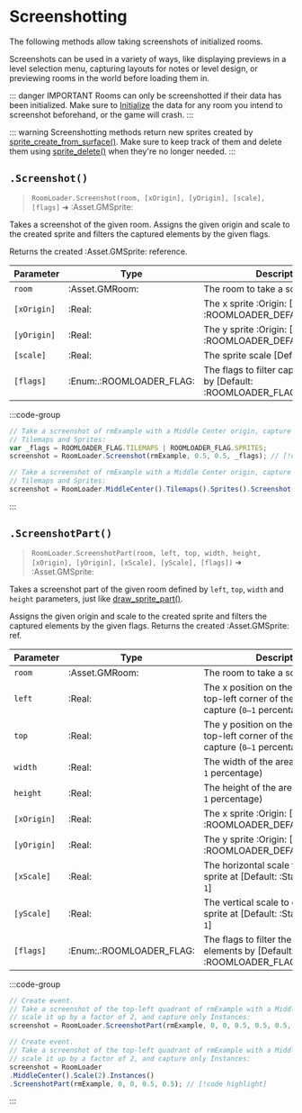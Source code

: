 # Screenshotting

The following methods allow taking screenshots of initialized rooms. 

Screenshots can be used in a variety of ways, like displaying previews in a level selection menu, capturing layouts for notes or level design, or previewing rooms in the world before loading them in.

::: danger IMPORTANT
Rooms can only be screenshotted if their data has been initialized. Make sure to [Initialize](/pages/api/roomLoader/data/#initialization) the data for any room you intend to screenshot beforehand, or the game will crash.
:::

::: warning
Screenshotting methods return new sprites created by [sprite_create_from_surface()](https://manual.gamemaker.io/monthly/en/GameMaker_Language/GML_Reference/Asset_Management/Sprites/Sprite_Manipulation/sprite_create_from_surface.htm).
Make sure to keep track of them and delete them using [sprite_delete()](https://manual.gamemaker.io/monthly/en/GameMaker_Language/GML_Reference/Asset_Management/Sprites/Sprite_Manipulation/sprite_delete.htm) when they're no longer needed.
:::

## `.Screenshot()`

> `RoomLoader.Screenshot(room, [xOrigin], [yOrigin], [scale], [flags]` ➜ :Asset.GMSprite:

Takes a screenshot of the given room. Assigns the given origin and scale to the created sprite and filters the captured elements by the given flags.

Returns the created :Asset.GMSprite: reference.

| Parameter | Type | Description |
|-----------|------|-------------|
| `room` | :Asset.GMRoom: | The room to take a screenshot of |
| `[xOrigin]` | :Real: | The x sprite :Origin: [Default: :ROOMLOADER_DEFAULT_XORIGIN:] |
| `[yOrigin]` | :Real: | The y sprite :Origin: [Default: :ROOMLOADER_DEFAULT_YORIGIN:] |
| `[scale]` | :Real: | The sprite scale [Default: `1`] |
| `[flags]` | :Enum:.:ROOMLOADER_FLAG: | The flags to filter captured elements by [Default: :ROOMLOADER_FLAG:.`ALL`] |

:::code-group
```js [Regular]
// Take a screenshot of rmExample with a Middle Center origin, capture only
// Tilemaps and Sprites:
var _flags = ROOMLOADER_FLAG.TILEMAPS | ROOMLOADER_FLAG.SPRITES;
screenshot = RoomLoader.Screenshot(rmExample, 0.5, 0.5, _flags); // [!code highlight]
```
```js [State]
// Take a screenshot of rmExample with a Middle Center origin, capture only
// Tilemaps and Sprites:
screenshot = RoomLoader.MiddleCenter().Tilemaps().Sprites().Screenshot(rmExample); // [!code highlight]
```
:::

## `.ScreenshotPart()`

> `RoomLoader.ScreenshotPart(room, left, top, width, height, [xOrigin], [yOrigin], [xScale], [yScale], [flags])` ➜ :Asset.GMSprite:

Takes a screenshot part of the given room defined by `left`, `top`, `width` and `height` parameters, just like [draw_sprite_part()](https://manual.gamemaker.io/monthly/en/GameMaker_Language/GML_Reference/Drawing/Sprites_And_Tiles/draw_sprite_part.htm).

Assigns the given origin and scale to the created sprite and filters the captured elements by the given flags. Returns the created :Asset.GMSprite: ref.

| Parameter | Type | Description |
|-----------|------|-------------|
| `room` | :Asset.GMRoom: | The room to take a screenshot of |
| `left` | :Real: | The x position on the sprite of the top-left corner of the area to capture (`0–1` percentage) |
| `top` | :Real: | The y position on the sprite of the top-left corner of the area to capture (`0–1` percentage) |
| `width` | :Real: | The width of the area to capture (`0–1` percentage) |
| `height` | :Real: | The height of the area to capture (`0–1` percentage) |
| `[xOrigin]` | :Real: | The x sprite :Origin: [Default: :ROOMLOADER_DEFAULT_XORIGIN:] |
| `[yOrigin]` | :Real: | The y sprite :Origin: [Default: :ROOMLOADER_DEFAULT_XORIGIN:] |
| `[xScale]` | :Real: | The horizontal scale to create the sprite at [Default: :State.XScale: or `1`] |
| `[yScale]` | :Real: | The vertical scale to create the sprite at [Default: :State.YScale: or `1`] |
| `[flags]` | :Enum:.:ROOMLOADER_FLAG: | The flags to filter the captured elements by [Default: :ROOMLOADER_FLAG:.`ALL`] |

:::code-group
```js [Regular]
// Create event.
// Take a screenshot of the top-left quadrant of rmExample with a Middle Center origin,
// scale it up by a factor of 2, and capture only Instances:
screenshot = RoomLoader.ScreenshotPart(rmExample, 0, 0, 0.5, 0.5, 0.5, 0.5, 2, 2, ROOMLOADER_FLAG.INSTANCES); // [!code highlight]
```
```js [State]
// Create event.
// Take a screenshot of the top-left quadrant of rmExample with a Middle Center origin,
// scale it up by a factor of 2, and capture only Instances:
screenshot = RoomLoader
.MiddleCenter().Scale(2).Instances()
.ScreenshotPart(rmExample, 0, 0, 0.5, 0.5); // [!code highlight]
```
:::
